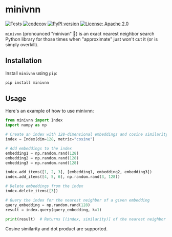 # minivnn

![Tests](https://github.com/aismlv/minivnn/actions/workflows/test_and_lint.yml/badge.svg)
[![codecov](https://codecov.io/gh/aismlv/minivnn/branch/main/graph/badge.svg?token=5J503UR8O7)](https://codecov.io/gh/aismlv/minivnn)
[![PyPI version](https://badge.fury.io/py/minivnn.svg)](https://pypi.org/project/minivnn/)
[![License: Apache 2.0](https://img.shields.io/badge/License-Apache%202.0-blue.svg)](https://opensource.org/licenses/Apache-2.0)

`minivnn` (pronounced "minivan" 🚐) is an exact nearest neighbor search Python library for those times when "approximate" just won't cut it (or is simply overkill).

## Installation

Install `minivnn` using `pip`:

```bash
pip install minivnn
```

## Usage
Here's an example of how to use minivnn:

```python
from minivnn import Index
import numpy as np

# Create an index with 128-dimensional embeddings and cosine similarity metric
index = Index(dim=128, metric="cosine")

# Add embeddings to the index
embedding1 = np.random.rand(128)
embedding2 = np.random.rand(128)
embedding3 = np.random.rand(128)

index.add_items([1, 2, 3], [embedding1, embedding2, embedding3])
index.add_items([4, 5, 6], np.random.rand(3, 128))

# Delete embeddings from the index
index.delete_items([3])

# Query the index for the nearest neighbor of a given embedding
query_embedding = np.random.rand(128)
result = index.query(query_embedding, k=1)

print(result)  # Returns [(index, similarity)] of the nearest neighbor
```

Cosine similarity and dot product are supported.
